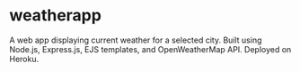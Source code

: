 # weatherapp
A web app displaying current weather for a selected city. Built using Node.js, Express.js, EJS templates, and OpenWeatherMap API. Deployed on Heroku.
